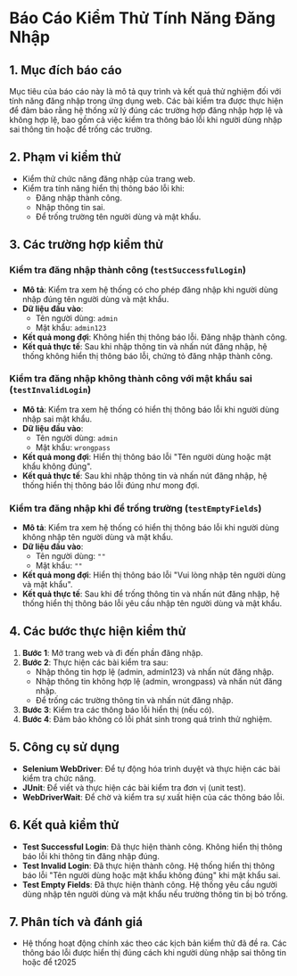 # Báo Cáo Kiểm Thử Tính Năng Đăng Nhập

## 1. Mục đích báo cáo

Mục tiêu của báo cáo này là mô tả quy trình và kết quả thử nghiệm đối với tính năng đăng nhập trong ứng dụng web. Các bài kiểm tra được thực hiện để đảm bảo rằng hệ thống xử lý đúng các trường hợp đăng nhập hợp lệ và không hợp lệ, bao gồm cả việc kiểm tra thông báo lỗi khi người dùng nhập sai thông tin hoặc để trống các trường.

## 2. Phạm vi kiểm thử

- Kiểm thử chức năng đăng nhập của trang web.
- Kiểm tra tính năng hiển thị thông báo lỗi khi:
  - Đăng nhập thành công.
  - Nhập thông tin sai.
  - Để trống trường tên người dùng và mật khẩu.

## 3. Các trường hợp kiểm thử

### Kiểm tra đăng nhập thành công (`testSuccessfulLogin`)
- **Mô tả**: Kiểm tra xem hệ thống có cho phép đăng nhập khi người dùng nhập đúng tên người dùng và mật khẩu.
- **Dữ liệu đầu vào**:
  - Tên người dùng: `admin`
  - Mật khẩu: `admin123`
- **Kết quả mong đợi**: Không hiển thị thông báo lỗi. Đăng nhập thành công.
- **Kết quả thực tế**: Sau khi nhập thông tin và nhấn nút đăng nhập, hệ thống không hiển thị thông báo lỗi, chứng tỏ đăng nhập thành công.

### Kiểm tra đăng nhập không thành công với mật khẩu sai (`testInvalidLogin`)
- **Mô tả**: Kiểm tra xem hệ thống có hiển thị thông báo lỗi khi người dùng nhập sai mật khẩu.
- **Dữ liệu đầu vào**:
  - Tên người dùng: `admin`
  - Mật khẩu: `wrongpass`
- **Kết quả mong đợi**: Hiển thị thông báo lỗi "Tên người dùng hoặc mật khẩu không đúng".
- **Kết quả thực tế**: Sau khi nhập thông tin và nhấn nút đăng nhập, hệ thống hiển thị thông báo lỗi đúng như mong đợi.

### Kiểm tra đăng nhập khi để trống trường (`testEmptyFields`)
- **Mô tả**: Kiểm tra xem hệ thống có hiển thị thông báo lỗi khi người dùng không nhập tên người dùng và mật khẩu.
- **Dữ liệu đầu vào**:
  - Tên người dùng: `""`
  - Mật khẩu: `""`
- **Kết quả mong đợi**: Hiển thị thông báo lỗi "Vui lòng nhập tên người dùng và mật khẩu".
- **Kết quả thực tế**: Sau khi để trống thông tin và nhấn nút đăng nhập, hệ thống hiển thị thông báo lỗi yêu cầu nhập tên người dùng và mật khẩu.

## 4. Các bước thực hiện kiểm thử

1. **Bước 1**: Mở trang web và đi đến phần đăng nhập.
2. **Bước 2**: Thực hiện các bài kiểm tra sau:
   - Nhập thông tin hợp lệ (admin, admin123) và nhấn nút đăng nhập.
   - Nhập thông tin không hợp lệ (admin, wrongpass) và nhấn nút đăng nhập.
   - Để trống các trường thông tin và nhấn nút đăng nhập.
3. **Bước 3**: Kiểm tra các thông báo lỗi hiển thị (nếu có).
4. **Bước 4**: Đảm bảo không có lỗi phát sinh trong quá trình thử nghiệm.

## 5. Công cụ sử dụng

- **Selenium WebDriver**: Để tự động hóa trình duyệt và thực hiện các bài kiểm tra chức năng.
- **JUnit**: Để viết và thực hiện các bài kiểm tra đơn vị (unit test).
- **WebDriverWait**: Để chờ và kiểm tra sự xuất hiện của các thông báo lỗi.

## 6. Kết quả kiểm thử

- **Test Successful Login**: Đã thực hiện thành công. Không hiển thị thông báo lỗi khi thông tin đăng nhập đúng.
- **Test Invalid Login**: Đã thực hiện thành công. Hệ thống hiển thị thông báo lỗi "Tên người dùng hoặc mật khẩu không đúng" khi mật khẩu sai.
- **Test Empty Fields**: Đã thực hiện thành công. Hệ thống yêu cầu người dùng nhập tên người dùng và mật khẩu nếu trường thông tin bị bỏ trống.

## 7. Phân tích và đánh giá

- Hệ thống hoạt động chính xác theo các kịch bản kiểm thử đã đề ra. Các thông báo lỗi được hiển thị đúng cách khi người dùng nhập sai thông tin hoặc để t2025
